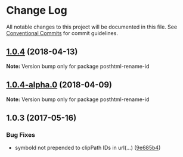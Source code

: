 # Change Log

All notable changes to this project will be documented in this file.
See [Conventional Commits](https://conventionalcommits.org) for commit guidelines.

<a name="1.0.4"></a>
## [1.0.4](https://github.com/kisenka/svg-baker/packages/posthtml-rename-id/compare/posthtml-rename-id@1.0.4-alpha.0...posthtml-rename-id@1.0.4) (2018-04-13)




**Note:** Version bump only for package posthtml-rename-id

<a name="1.0.4-alpha.0"></a>
## [1.0.4-alpha.0](https://github.com/kisenka/svg-baker/packages/posthtml-rename-id/compare/posthtml-rename-id@1.0.3...posthtml-rename-id@1.0.4-alpha.0) (2018-04-09)




**Note:** Version bump only for package posthtml-rename-id

<a name="1.0.3"></a>
## 1.0.3 (2017-05-16)


### Bug Fixes

* symboId not prepended to clipPath IDs in url(...) ([9e685b4](https://github.com/kisenka/svg-baker/packages/posthtml-rename-id/commit/9e685b4))
